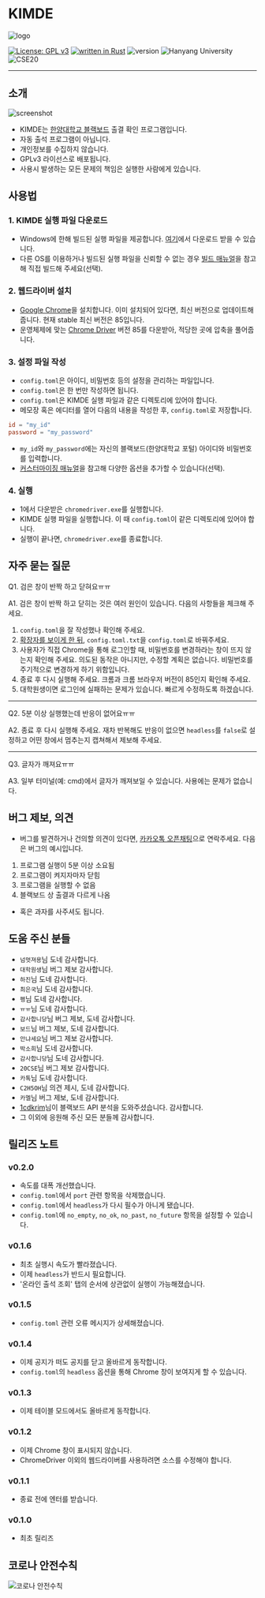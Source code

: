 # KIMDE

![logo](pictures/logo.png)

[![License: GPL v3](https://img.shields.io/badge/License-GPLv3-blue.svg)](https://www.gnu.org/licenses/gpl-3.0) [![written in Rust](https://img.shields.io/badge/written%20in-Rust-orange)](https://www.rust-lang.org/) ![version](https://img.shields.io/badge/version-0.2.0-yellow) ![Hanyang University](https://img.shields.io/badge/Hanyang-University-1d2475) ![CSE20](https://img.shields.io/badge/CSE-20-red)

***

## 소개

![screenshot](pictures/screenshot0.png)

- KIMDE는 [한양대학교 블랙보드](https://learn.hanyang.ac.kr/) 출결 확인 프로그램입니다.
- 자동 출석 프로그램이 아닙니다.
- 개인정보를 수집하지 않습니다.
- GPLv3 라이선스로 배포됩니다.
- 사용시 발생하는 모든 문제의 책임은 실행한 사람에게 있습니다.

## 사용법

### 1. KIMDE 실행 파일 다운로드

- Windows에 한해 빌드된 실행 파일을 제공합니다. [여기](bin)에서 다운로드 받을 수 있습니다.
- 다른 OS를 이용하거나 빌드된 실행 파일을 신뢰할 수 없는 경우 [빌드 매뉴얼](how_to_build.md)을 참고해 직접 빌드해 주세요(선택).

### 2. 웹드라이버 설치

- [Google Chrome](https://www.google.com/chrome/)을 설치합니다. 이미 설치되어 있다면, 최신 버전으로 업데이트해 줍니다. 현재 stable 최신 버전은 85입니다.
- 운영체제에 맞는 [Chrome Driver](https://chromedriver.chromium.org/downloads) 버전 85를 다운받아, 적당한 곳에 압축을 풀어줍니다.

### 3. 설정 파일 작성

- `config.toml`은 아이디, 비밀번호 등의 설정을 관리하는 파일입니다.
- `config.toml`은 한 번만 작성하면 됩니다.
- `config.toml`은 KIMDE 실행 파일과 같은 디렉토리에 있어야 합니다.
- 메모장 혹은 에디터를 열어 다음의 내용을 작성한 후, `config.toml`로 저장합니다.

```toml
id = "my_id"
password = "my_password"
```

- `my_id`와 `my_password`에는 자신의 블랙보드(한양대학교 포털) 아이디와 비밀번호를 입력합니다.
- [커스터마이징 매뉴얼](how_to_customize.md)을 참고해 다양한 옵션을 추가할 수 있습니다(선택).

### 4. 실행

- 1에서 다운받은 `chromedriver.exe`를 실행합니다.
- KIMDE 실행 파일을 실행합니다. 이 때 `config.toml`이 같은 디렉토리에 있어야 합니다.
- 실행이 끝나면, `chromedriver.exe`를 종료합니다.

## 자주 묻는 질문

Q1. 검은 창이 반짝 하고 닫혀요ㅠㅠ

A1. 검은 창이 반짝 하고 닫히는 것은 여러 원인이 있습니다. 다음의 사항들을 체크해 주세요.

1. `config.toml`을 잘 작성했나 확인해 주세요.
2. [확장자를 보이게 한 뒤](https://mainia.tistory.com/5104), `config.toml.txt`을 `config.toml`로 바꿔주세요.
3. 사용자가 직접 Chrome을 통해 로그인할 때, 비밀번호를 변경하라는 창이 뜨지 않는지 확인해 주세요. 의도된 동작은 아니지만, 수정할 계획은 없습니다. 비밀번호를 주기적으로 변경하게 하기 위함입니다.
4. 종료 후 다시 실행해 주세요. 크롬과 크롬 브라우저 버전이 85인지 확인해 주세요.
5. 대학원생이면 로그인에 실패하는 문제가 있습니다. 빠르게 수정하도록 하겠습니다.

***

Q2. 5분 이상 실행했는데 반응이 없어요ㅠㅠ

A2. 종료 후 다시 실행해 주세요. 재차 반복해도 반응이 없으면 `headless`를 `false`로 설정하고 어떤 창에서 멈추는지 캡쳐해서 제보해 주세요.

***

Q3. 글자가 깨져요ㅠㅠ

A3. 일부 터미널(예: cmd)에서 글자가 깨져보일 수 있습니다. 사용에는 문제가 없습니다.

## 버그 제보, 의견

- 버그를 발견하거나 건의할 의견이 있다면, [카카오톡 오픈채팅](https://open.kakao.com/o/sSsjNIwc)으로 연락주세요. 다음은 버그의 예시입니다.

1. 프로그램 실행이 5분 이상 소요됨
2. 프로그램이 켜지자마자 닫힘
3. 프로그램을 실행할 수 없음
4. 블랙보드 상 출결과 다르게 나옴

- 혹은 과자를 사주셔도 됩니다.

## 도움 주신 분들

- `넘멋져용`님 도네 감사합니다.
- `대학원생`님 버그 제보 감사합니다.
- `하진`님 도네 감사합니다.
- `최은국`님 도네 감사합니다.
- `펭`님 도네 감사합니다.
- `ㅠㅠ`님 도네 감사합니다.
- `감사합니당`님 버그 제보, 도네 감사합니다.
- `보드`님 버그 제보, 도네 감사합니다.
- `안냐세요`님 버그 제보 감사합니다.
- `박소희`님 도네 감사합니다.
- `감사합니당`님 도네 감사합니다.
- `20CSE`님 버그 제보 감사합니다.
- `카톡`님 도네 감사합니다.
- `C2H5OH`님 의견 제시, 도네 감사합니다.
- `카멜`님 버그 제보, 도네 감사합니다.
- [1cdkrim](https://github.com/1cekrim)님이 블랙보드 API 분석을 도와주셨습니다. 감사합니다.
- 그 이외에 응원해 주신 모든 분들께 감사합니다.

## 릴리즈 노트

### v0.2.0

- 속도를 대폭 개선했습니다.
- `config.toml`에서 `port` 관련 항목을 삭제했습니다.
- `config.toml`에서 `headless`가 다시 필수가 아니게 됐습니다.
- `config.toml`에 `no_empty`, `no_ok`, `no_past`, `no_future` 항목을 설정할 수 있습니다.

### v0.1.6

- 최초 실행시 속도가 빨라졌습니다.
- 이제 `headless`가 반드시 필요합니다.
- '온라인 출석 조회' 탭의 순서에 상관없이 실행이 가능해졌습니다.

### v0.1.5

- `config.toml` 관련 오류 메시지가 상세해졌습니다.

### v0.1.4

- 이제 공지가 떠도 공지를 닫고 올바르게 동작합니다.
- `config.toml`의 `headless` 옵션을 통해 Chrome 창이 보여지게 할 수 있습니다.

### v0.1.3

- 이제 테이블 모드에서도 올바르게 동작합니다.

### v0.1.2

- 이제 Chrome 창이 표시되지 않습니다.
- ChromeDriver 이외의 웹드라이버를 사용하려면 소스를 수정해야 합니다.

### v0.1.1

- 종료 전에 엔터를 받습니다.

### v0.1.0

- 최초 릴리즈

## 코로나 안전수칙

![코로나 안전수칙](pictures/corona.png)
